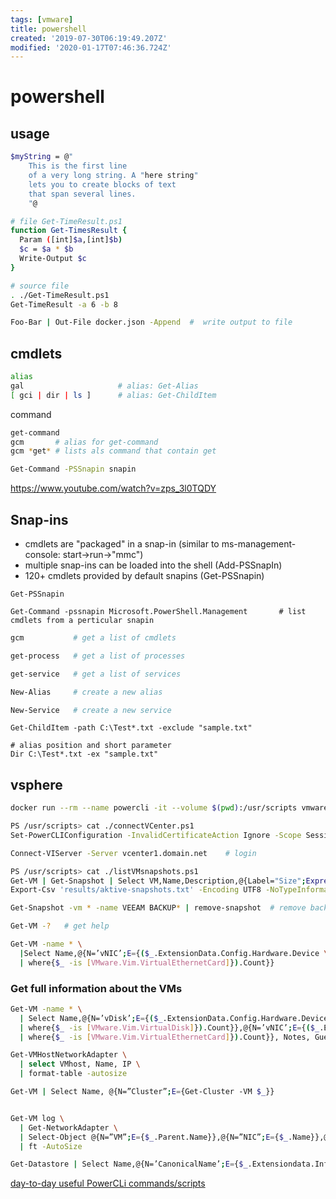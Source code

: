 ```yaml
---
tags: [vmware]
title: powershell
created: '2019-07-30T06:19:49.207Z'
modified: '2020-01-17T07:46:36.724Z'
---
```


# powershell

## usage
```sh
$myString = @"
	This is the first line
	of a very long string. A "here string"
	lets you to create blocks of text
	that span several lines.
	"@
```

```sh
# file Get-TimeResult.ps1
function Get-TimesResult {
  Param ([int]$a,[int]$b)
  $c = $a * $b
  Write-Output $c
}

# source file
. ./Get-TimeResult.ps1
Get-TimeResult -a 6 -b 8
```

```sh
Foo-Bar | Out-File docker.json -Append  #  write output to file
```

## cmdlets
```sh
alias
gal                     # alias: Get-Alias
[ gci | dir | ls ]      # alias: Get-ChildItem
```

command
```sh
get-command
gcm       # alias for get-command
gcm *get* # lists als command that contain get

Get-Command -PSSnapin snapin
```
https://www.youtube.com/watch?v=zps_3l0TQDY

## Snap-ins

* cmdlets are "packaged" in a snap-in (similar to ms-management-console: start->run->"mmc")
* multiple snap-ins can be loaded into the shell (Add-PSSnapIn)
* 120+ cmdlets provided by default snapins (Get-PSSnapin)

```
Get-PSSnapin

Get-Command -pssnapin Microsoft.PowerShell.Management       # list cmdlets from a perticular snapin
```

```sh
gcm           # get a list of cmdlets

get-process   # get a list of processes

get-service   # get a list of services

New-Alias     # create a new alias

New-Service   # create a new service
```

```
Get-ChildItem -path C:\Test*.txt -exclude "sample.txt"

# alias position and short parameter
Dir C:\Test*.txt -ex "sample.txt"
```

## vsphere
```sh
docker run --rm --name powercli -it --volume $(pwd):/usr/scripts vmware/powerclicore

PS /usr/scripts> cat ./connectVCenter.ps1
Set-PowerCLIConfiguration -InvalidCertificateAction Ignore -Scope Session

Connect-VIServer -Server vcenter1.domain.net    # login 
```

```sh
PS /usr/scripts> cat ./listVMsnapshots.ps1
Get-VM | Get-Snapshot | Select VM,Name,Description,@{Label="Size";Expression={"{0:N2} GB" -f ($_.SizeGB)}},Created |
Export-Csv 'results/aktive-snapshots.txt' -Encoding UTF8 -NoTypeInformation -Delimiter "|"

Get-Snapshot -vm * -name VEEAM BACKUP* | remove-snapshot  # remove backups snapshots
```

```sh
Get-VM -?   # get help

Get-VM -name * \
  |Select Name,@{N=’vNIC’;E={($_.ExtensionData.Config.Hardware.Device \
  | where{$_ -is [VMware.Vim.VirtualEthernetCard]}).Count}}
```
### Get full information about the VMs
```sh
Get-VM -name * \
  | Select Name,@{N=’vDisk’;E={($_.ExtensionData.Config.Hardware.Device \
  | where{$_ -is [VMware.Vim.VirtualDisk]}).Count}},@{N=’vNIC’;E={($_.ExtensionData.Config.Hardware.Device \
  | where{$_ -is [VMware.Vim.VirtualEthernetCard]}).Count}}, Notes, Guest, NumCpu, CoresPerSocket, MemoryGB, ResourcePool, UsedSpaceGB, ProvisionedSpaceGB

Get-VMHostNetworkAdapter \
  | select VMhost, Name, IP \
  | format-table -autosize

Get-VM | Select Name, @{N=”Cluster”;E={Get-Cluster -VM $_}}


Get-VM log \
  | Get-NetworkAdapter \
  | Select-Object @{N=”VM”;E={$_.Parent.Name}},@{N=”NIC”;E={$_.Name}},@{N=”Network”;E={$_.NetworkName}} \
  | ft -AutoSize

Get-Datastore | Select Name,@{N=’CanonicalName’;E={$_.Extensiondata.Info.Vmfs.Extent[0].DiskName}}
```
[day-to-day useful PowerCLi commands/scripts](https://arabitnetwork.com/2018/07/31/for-vmware-admins-day-to-day-useful-powercli-commands-scripts/amp/)
